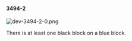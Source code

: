 #### 3494-2
![dev-3494-2-0.png](https://github.com/lil-lab/nlvr/raw/master/nlvr/dev/images/5/dev-3494-2-0.png "dev-3494-2-0.png")

There is at least one black block on a blue block.